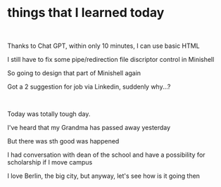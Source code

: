 <!DOCTYPE html>
<html lang="en">
<head>
    <meta charset="UTF-8">
    <meta name="viewport" content="width=device-width, initial-scale=1.0">
    <title>Log of 24th Jan</title>
</head>
<body>
    <br>
    <h1>things that I learned today</h1>
    <br>
    <p>  Thanks to Chat GPT, within only 10 minutes, I can use basic HTML</p>
    <p>  I still have to fix some pipe/redirection file discriptor control in Minishell</p>
    <p>  So going to design that part of Minishell again</p>
    <p>  Got a 2 suggestion for job via Linkedin, suddenly why...?</p>
    <br>
    <p>Today was totally tough day.</p>
    <p>I've heard that my Grandma has passed away yesterday</p>
    <p>But there was sth good was happened</p>
    <p>I had conversation with dean of the school and have a possibility for scholarship if I move campus</p>
    <p>I love Berlin, the big city, but anyway, let's see how is it going then</p>
</body>
</html>

